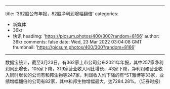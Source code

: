 
---
title: '362股公布年报，82股净利润增幅翻倍'
categories: 
 - 新媒体
 - 36kr
 - 快讯
headimg: 'https://picsum.photos/400/300?random=8166'
author: 36kr
comments: false
date: Wed, 23 Mar 2022 03:04:08 GMT
thumbnail: 'https://picsum.photos/400/300?random=8166'
---

<div>   
数据宝统计，截至3月23日，有362家上市公司公布2021年年报，其中257家净利润同比增长，105家下降，319家营业收入同比增长，43家下降，净利润和营业收入同时增长的公司有和邦生物等247家，利润收入均下降的有*ST雅博等33家，业绩增幅翻倍的公司有82家，其中和邦生物增幅最大，达7284.28%。（证券时报）  
</div>
            